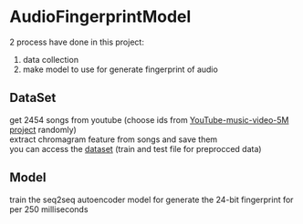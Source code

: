 # AudioFingerprintModel
2 process have done in this project:
1. data collection
2. make model to use for generate fingerprint of audio
## DataSet
get 2454 songs from youtube (choose ids from [YouTube-music-video-5M project](https://github.com/keunwoochoi/YouTube-music-video-5M) randomly)<br />
extract chromagram feature from songs and save them<br />
you can access the [dataset](https://drive.google.com/drive/folders/134RktD8wmU9JZtqBinw6invJg2GFu5AH?usp=sharing)
(train and test file for preprocced data)
## Model
train the seq2seq autoencoder model for generate the 24-bit fingerprint for per 250 milliseconds
